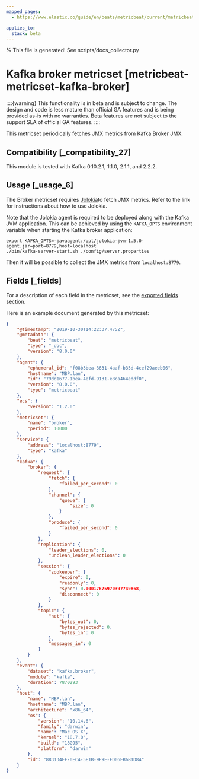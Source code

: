 ```yaml
---
mapped_pages:
  - https://www.elastic.co/guide/en/beats/metricbeat/current/metricbeat-metricset-kafka-broker.html

applies_to:
  stack: beta
---
```


% This file is generated! See scripts/docs_collector.py

# Kafka broker metricset [metricbeat-metricset-kafka-broker]

::::{warning}
This functionality is in beta and is subject to change. The design and code is less mature than official GA features and is being provided as-is with no warranties. Beta features are not subject to the support SLA of official GA features.
::::


This metricset periodically fetches JMX metrics from Kafka Broker JMX.


## Compatibility [_compatibility_27]

This module is tested with Kafka 0.10.2.1, 1.1.0, 2.1.1, and 2.2.2.

## Usage [_usage_6]

The Broker metricset requires [Jolokia](/reference/metricbeat/metricbeat-module-jolokia.md)to fetch JMX metrics. Refer to the link for instructions about how to use Jolokia.

Note that the Jolokia agent is required to be deployed along with the Kafka JVM application. This can be achieved by using the `KAFKA_OPTS` environment variable when starting the Kafka broker application:

```shell
export KAFKA_OPTS=-javaagent:/opt/jolokia-jvm-1.5.0-agent.jar=port=8779,host=localhost
./bin/kafka-server-start.sh ./config/server.properties
```

Then it will be possible to collect the JMX metrics from `localhost:8779`.

## Fields [_fields]

For a description of each field in the metricset, see the [exported fields](/reference/metricbeat/exported-fields-kafka.md) section.

Here is an example document generated by this metricset:

```json
{
    "@timestamp": "2019-10-30T14:22:37.475Z",
    "@metadata": {
        "beat": "metricbeat",
        "type": "_doc",
        "version": "8.0.0"
    },
    "agent": {
        "ephemeral_id": "f08b3bea-3631-4aaf-b35d-4cef29aeeb06",
        "hostname": "MBP.lan",
        "id": "79dd1677-1bea-4efd-9131-e8ca464eddf0",
        "version": "8.0.0",
        "type": "metricbeat"
    },
    "ecs": {
        "version": "1.2.0"
    },
    "metricset": {
        "name": "broker",
        "period": 10000
    },
    "service": {
        "address": "localhost:8779",
        "type": "kafka"
    },
    "kafka": {
        "broker": {
            "request": {
                "fetch": {
                    "failed_per_second": 0
                },
                "channel": {
                    "queue": {
                        "size": 0
                    }
                },
                "produce": {
                    "failed_per_second": 0
                }
            },
            "replication": {
                "leader_elections": 0,
                "unclean_leader_elections": 0
            },
            "session": {
                "zookeeper": {
                    "expire": 0,
                    "readonly": 0,
                    "sync": 0.00017675970397749868,
                    "disconnect": 0
                }
            },
            "topic": {
                "net": {
                    "bytes_out": 0,
                    "bytes_rejected": 0,
                    "bytes_in": 0
                },
                "messages_in": 0
            }
        }
    },
    "event": {
        "dataset": "kafka.broker",
        "module": "kafka",
        "duration": 7870293
    },
    "host": {
        "name": "MBP.lan",
        "hostname": "MBP.lan",
        "architecture": "x86_64",
        "os": {
            "version": "10.14.6",
            "family": "darwin",
            "name": "Mac OS X",
            "kernel": "18.7.0",
            "build": "18G95",
            "platform": "darwin"
        },
        "id": "883134FF-0EC4-5E1B-9F9E-FD06FB681D84"
    }
}
```
